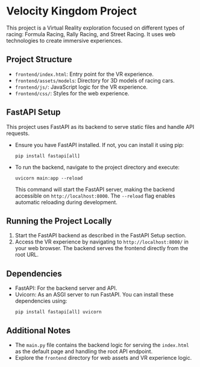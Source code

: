 
# Velocity Kingdom Project

This project is a Virtual Reality exploration focused on different types of racing: Formula Racing, Rally Racing, and Street Racing. It uses web technologies to create immersive experiences.

## Project Structure
- `frontend/index.html`: Entry point for the VR experience.
- `frontend/assets/models`: Directory for 3D models of racing cars.
- `frontend/js/`: JavaScript logic for the VR experience.
- `frontend/css/`: Styles for the web experience.

## FastAPI Setup
This project uses FastAPI as its backend to serve static files and handle API requests.
- Ensure you have FastAPI installed. If not, you can install it using pip:
  ```
  pip install fastapi[all]
  ```
- To run the backend, navigate to the project directory and execute:
  ```
  uvicorn main:app --reload
  ```
  This command will start the FastAPI server, making the backend accessible on `http://localhost:8000`. The `--reload` flag enables automatic reloading during development.

## Running the Project Locally
1. Start the FastAPI backend as described in the FastAPI Setup section.
2. Access the VR experience by navigating to `http://localhost:8000/` in your web browser. The backend serves the frontend directly from the root URL.

## Dependencies
- FastAPI: For the backend server and API.
- Uvicorn: As an ASGI server to run FastAPI.
  You can install these dependencies using:
  ```
  pip install fastapi[all] uvicorn
  ```

## Additional Notes
- The `main.py` file contains the backend logic for serving the `index.html` as the default page and handling the root API endpoint.
- Explore the `frontend` directory for web assets and VR experience logic.
